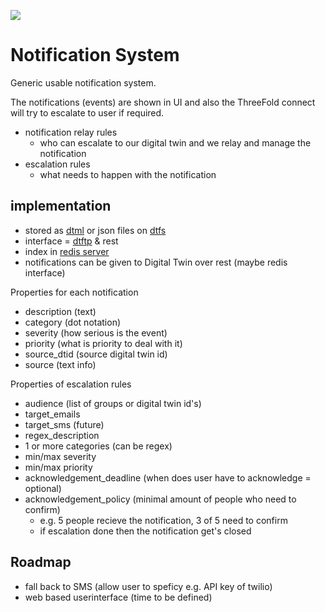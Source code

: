 ![](https://eskadenia.com/Portals/Portal1/Upload/Block/Image/notification--sys.jpg)

# Notification System

Generic usable notification system.

The notifications (events) are shown in UI and also the ThreeFold connect will try to escalate to user if required.

- notification relay rules
  - who can escalate to our digital twin and we relay and manage the notification
- escalation rules
  - what needs to happen with the notification

## implementation

- stored as [dtml](threefold:dtml) or json files on [dtfs](threefold:dtfs)
- interface = [dtftp](threefold:dtftp) & rest
- index in [redis server](threefold:dtredis)
- notifications can be given to Digital Twin over rest (maybe redis interface)

Properties for each notification

- description (text)
- category (dot notation)
- severity (how serious is the event)
- priority (what is priority to deal with it)
- source_dtid (source digital twin id)
- source (text info)

Properties of escalation rules

- audience (list of groups or digital twin id's)
- target_emails
- target_sms (future)
- regex_description
- 1 or more categories (can be regex)
- min/max severity
- min/max priority
- acknowledgement_deadline (when does user have to acknowledge = optional)
- acknowledgement_policy (minimal amount of people who need to confirm)
  - e.g. 5 people recieve the notification, 3 of 5 need to confirm
  - if escalation done then the notification get's closed

## Roadmap

- fall back to SMS (allow user to speficy e.g. API key of twilio)
- web based userinterface (time to be defined)